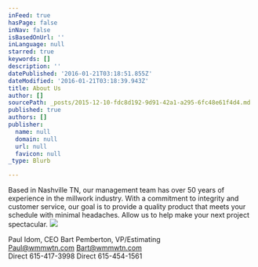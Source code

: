 ```yaml
---
inFeed: true
hasPage: false
inNav: false
isBasedOnUrl: ''
inLanguage: null
starred: true
keywords: []
description: ''
datePublished: '2016-01-21T03:18:51.855Z'
dateModified: '2016-01-21T03:18:39.943Z'
title: About Us
author: []
sourcePath: _posts/2015-12-10-fdc8d192-9d91-42a1-a295-6fc48e61f4d4.md
published: true
authors: []
publisher:
  name: null
  domain: null
  url: null
  favicon: null
_type: Blurb

---
```

Based in Nashville TN, our management team has over 50 years of experience in the millwork industry.  With a commitment to integrity and customer service, our goal is to provide a quality product that meets your schedule with minimal headaches. Allow us to help make your next project spectacular.
![](https://s3-us-west-2.amazonaws.com/the-grid-img/p/74b718d2a4c4abe7df61911c241e9767de10faf2.png)

Paul Idom, CEO                                                  Bart Pemberton, VP/Estimating  
Paul@wmmwtn.com                                           Bart@wmmwtn.com  
Direct 615-417-3998                                           Direct 615-454-1561